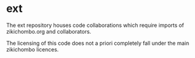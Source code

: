 # ext

The ext repository houses code collaborations which require imports of zikichombo.org and 
collaborators.

The licensing of this code does not a priori completely fall under the main zikichombo licences.
